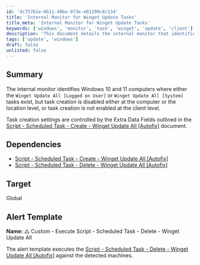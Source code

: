```yaml
---
id: 'dc75761e-6b11-40be-973e-e01290c8c134'
title: 'Internal Monitor for Winget Update Tasks'
title_meta: 'Internal Monitor for Winget Update Tasks'
keywords: ['windows', 'monitor', 'task', 'winget', 'update', 'client']
description: 'This document details the internal monitor that identifies Windows 10 and 11 computers with existing Winget Update tasks, while ensuring that task creation is enabled at the appropriate levels. It outlines the dependencies and target for the associated alert template.'
tags: ['update', 'windows']
draft: false
unlisted: false
---
```

## Summary

The internal monitor identifies Windows 10 and 11 computers where either the `Winget Update All [Logged on User]` or `Winget Update All [System]` tasks exist, but task creation is disabled either at the computer or the location level, or task creation is not enabled at the client level.

Task creation settings are controlled by the Extra Data Fields outlined in the [Script - Scheduled Task - Create - Winget Update All [Autofix]](https://proval.itglue.com/DOC-5078775-14825195) document.

## Dependencies

- [Script - Scheduled Task - Create - Winget Update All [Autofix]](https://proval.itglue.com/DOC-5078775-14825195)
- [Script - Scheduled Task - Delete - Winget Update All [Autofix]](https://proval.itglue.com/DOC-5078775-15226949)

## Target

Global

## Alert Template

**Name:** △ Custom - Execute Script - Scheduled Task - Delete - Winget Update All

The alert template executes the [Script - Scheduled Task - Delete - Winget Update All [Autofix]](https://proval.itglue.com/DOC-5078775-15226949) against the detected machines.













